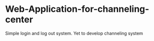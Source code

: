 # Web-Application-for-channeling-center
Simple login and log out system. Yet to develop channeling system
